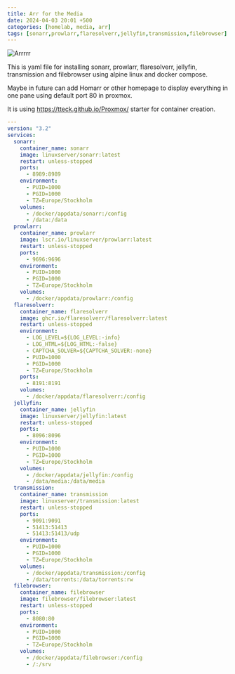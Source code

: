 ```yaml
---
title: Arr for the Media
date: 2024-04-03 20:01 +500
categories: [homelab, media, arr]
tags: [sonarr,prowlarr,flaresolverr,jellyfin,transmission,filebrowser]
---
```


![Arrrrr](https://www.sparklebox.co.uk/wp-content/uploads/1-9220.jpg)

This is yaml file for installing sonarr, prowlarr, flaresolverr, jellyfin, transmission and filebrowser using alpine linux and docker compose. 

Maybe in future can add Homarr or other homepage to display everything in one pane using default port 80 in proxmox. 

It is using https://tteck.github.io/Proxmox/ starter for container creation. 

```yaml
---
version: "3.2"
services:
  sonarr:
    container_name: sonarr
    image: linuxserver/sonarr:latest
    restart: unless-stopped
    ports:
      - 8989:8989
    environment:
      - PUID=1000
      - PGID=1000
      - TZ=Europe/Stockholm
    volumes:
      - /docker/appdata/sonarr:/config
      - /data:/data
  prowlarr:
    container_name: prowlarr
    image: lscr.io/linuxserver/prowlarr:latest
    restart: unless-stopped
    ports:
      - 9696:9696
    environment:
      - PUID=1000
      - PGID=1000
      - TZ=Europe/Stockholm
    volumes:
      - /docker/appdata/prowlarr:/config
  flaresolverr:
    container_name: flaresolverr
    image: ghcr.io/flaresolverr/flaresolverr:latest
    restart: unless-stopped
    environment:
      - LOG_LEVEL=${LOG_LEVEL:-info}
      - LOG_HTML=${LOG_HTML:-false}
      - CAPTCHA_SOLVER=${CAPTCHA_SOLVER:-none}
      - PUID=1000
      - PGID=1000
      - TZ=Europe/Stockholm
    ports:
      - 8191:8191
    volumes:
      - /docker/appdata/flaresolverr:/config
  jellyfin:
    container_name: jellyfin
    image: linuxserver/jellyfin:latest
    restart: unless-stopped
    ports:
      - 8096:8096
    environment:
      - PUID=1000
      - PGID=1000
      - TZ=Europe/Stockholm
    volumes:
      - /docker/appdata/jellyfin:/config
      - /data/media:/data/media
  transmission:
    container_name: transmission
    image: linuxserver/transmission:latest
    restart: unless-stopped
    ports:
      - 9091:9091
      - 51413:51413
      - 51413:51413/udp
    environment:
      - PUID=1000
      - PGID=1000
      - TZ=Europe/Stockholm
    volumes:
      - /docker/appdata/transmission:/config
      - /data/torrents:/data/torrents:rw
  filebrowser:
    container_name: filebrowser
    image: filebrowser/filebrowser:latest
    restart: unless-stopped
    ports:
      - 8080:80
    environment:
      - PUID=1000
      - PGID=1000
      - TZ=Europe/Stockholm
    volumes:
      - /docker/appdata/filebrowser:/config
      - /:/srv

```
